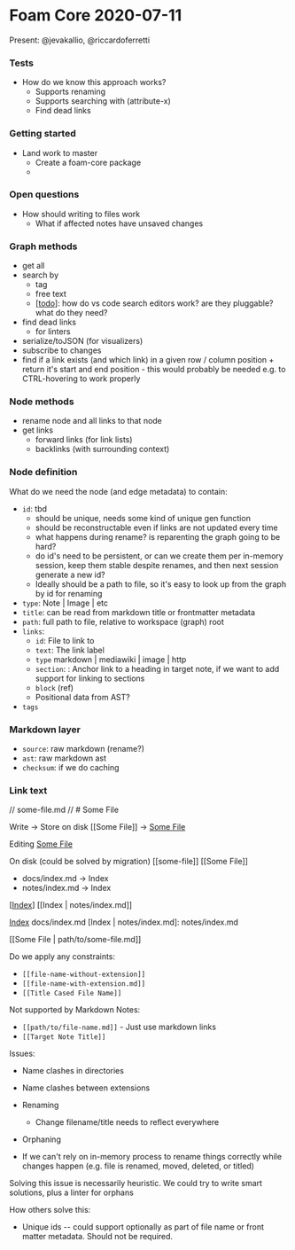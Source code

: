 # Foam Core 2020-07-11

Present: @jevakallio, @riccardoferretti

### Tests

- How do we know this approach works?
  - Supports renaming
  - Supports searching with (attribute-x)
  - Find dead links

### Getting started

- Land work to master
  - Create a foam-core package
  -

### Open questions

- How should writing to files work
  - What if affected notes have unsaved changes

### Graph methods

- get all
- search by
  - tag
  - free text
  - [[todo]]: how do vs code search editors work? are they pluggable? what do they need?
- find dead links
  - for linters
- serialize/toJSON (for visualizers)
- subscribe to changes
- find if a link exists (and which link) in a given row / column position + return it's start and end position - this would probably be needed e.g. to CTRL-hovering to work properly

### Node methods

- rename node and all links to that node
- get links
  - forward links (for link lists)
  - backlinks (with surrounding context)

### Node definition

What do we need the node (and edge metadata) to contain:

- `id`: tbd
  - should be unique, needs some kind of unique gen function
  - should be reconstructable even if links are not updated every time
  - what happens during rename? is reparenting the graph going to be hard?
  - do id's need to be persistent, or can we create them per in-memory session, keep them stable despite renames, and then next session generate a new id?
  - Ideally should be a path to file, so it's easy to look up from the graph by id for renaming
- `type`: Note | Image | etc
- `title`: can be read from markdown title or frontmatter metadata
- `path`: full path to file, relative to workspace (graph) root
- `links`:
  - `id`: File to link to
  - `text`: The link label
  - `type` markdown | mediawiki | image | http
  - `section`: : Anchor link to a heading in target note, if we want to add support for linking to sections
  - `block` (ref)
  - Positional data from AST?
- `tags`

### Markdown layer

- `source`: raw markdown (rename?)
- `ast`: raw markdown ast
- `checksum`: if we do caching

### Link text

// some-file.md
// # Some File

Write -> Store on disk
[[Some File]] -> [Some File](some-file.md)

Editing
[Some File](some-file.md)

On disk (could be solved by migration)
[[some-file]]
[[Some File]]

- docs/index.md -> Index
- notes/index.md -> Index

[[Index]]
[[Index | notes/index.md]]

[Index] docs/index.md
[Index | notes/index.md]: notes/index.md

[[Some File | path/to/some-file.md]]

Do we apply any constraints:

- `[[file-name-without-extension]]`
- `[[file-name-with-extension.md]]`
- `[[Title Cased File Name]]`

Not supported by Markdown Notes:

- `[[path/to/file-name.md]]` - Just use markdown links
- `[[Target Note Title]]`

Issues:

- Name clashes in directories
- Name clashes between extensions
- Renaming
  - Change filename/title needs to reflect everywhere
- Orphaning

- If we can't rely on in-memory process to rename things correctly while changes happen (e.g. file is renamed, moved, deleted, or titled) <ref id="1" />

Solving this issue is necessarily heuristic. We could try to write smart solutions, plus a linter for orphans

How others solve this:

- Unique ids -- could support optionally as part of file name or front matter metadata. Should not be required.

[//begin]: # "Autogenerated link references for markdown compatibility"
[todo]: ../dev/todo.md "Todo"
[Index]: ../index.md "Foam"
[//end]: # "Autogenerated link references"
